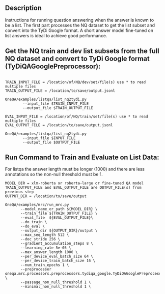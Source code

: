 ## Description

Instructions for running question answering when the answer is known to be a list. The first part processes the NQ dataset to get the list subset and convert into the TyDi Google format. A short answer model fine-tuned on list answers is ideal to achieve good performance. 

## Get the NQ train and dev list subsets from the full NQ dataset and convert to TyDi Google format (TyDiQAGooglePreprocessor):
```

TRAIN_INPUT_FILE = /location/of/NQ/dev/set/file(s) use * to read multiple files
TRAIN_OUTPUT_FILE = /location/to/save/output.jsonl

OneQA/examples/listqa/list_nq2tydi.py
        --input_file $TRAIN_INPUT_FILE
        --output_file $TRAIN_OUTPUT_FILE

EVAL_INPUT_FILE = /location/of/NQ/train/set/file(s) use * to read multiple files
EVAL_OUTPUT_FILE = /location/to/save/output.jsonl

OneQA/examples/listqa/list_nq2tydi.py
        --input_file $INPUT_FILE
        --output_file $OUTPUT_FILE
```

## Run Command to Train and Evaluate on List Data:
For listqa the answer length must be longer (1000) and there are less annotations so the non-null threshold must be 1.


```
MODEL_DIR = xlm-roberta or roberta-large or fine-tuned QA model
TRAIN_OUTPUT_FILE and EVAL_OUTPUT_FILE are OUTPUT_FILE(s) from previous step
OUTPUT_DIR = /location/to/save/output

OneQA/examples/mrc/run_mrc.py
       --model_name_or_path ${MODEL_DIR} \
       --train_file ${TRAIN_OUTPUT_FILE} \
       --eval_file  ${EVAL_OUTPUT_FILE}\
       --do_train \
       --do_eval \
       --output_dir ${OUTPUT_DIR}/output \
       --max_seq_length 512 \
       --doc_stride 256 \
       --gradient_accumulation_steps 8 \
       --learning_rate 5e-05 \
       --max_answer_length 1000 \
       --per_device_eval_batch_size 64 \
       --per_device_train_batch_size 16 \
       --num_train_epochs 1 \
       --preprocessor oneqa.mrc.processors.preprocessors.tydiqa_google.TyDiQAGooglePreprocessor \
       --passage_non_null_threshold 1 \
       --minimal_non_null_threshold 1 \

```
